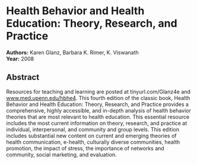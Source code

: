 # Health Behavior and Health Education: Theory, Research, and Practice

**Authors:** Karen Glanz, Barbara K. Rimer, K. Viswanath  
**Year:** 2008  

## Abstract
Resources for teaching and learning are posted at tinyurl.com/Glanz4e and www.med.upenn.edu/hbhe4. This fourth edition of the classic book, Health Behavior and Health Education: Theory, Research, and Practice provides a comprehensive, highly accessible, and in-depth analysis of health behavior theories that are most relevant to health education. This essential resource includes the most current information on theory, research, and practice at individual, interpersonal, and community and group levels. This edition includes substantial new content on current and emerging theories of health communication, e-health, culturally diverse communities, health promotion, the impact of stress, the importance of networks and community, social marketing, and evaluation.

